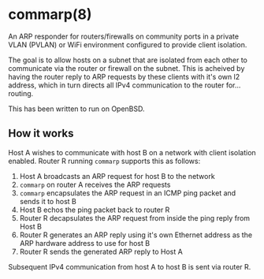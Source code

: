 # commarp(8)

An ARP responder for routers/firewalls on community ports in a
private VLAN (PVLAN) or WiFi environment configured to provide
client isolation.

The goal is to allow hosts on a subnet that are isolated from each
other to communicate via the router or firewall on the subnet. This
is acheived by having the router reply to ARP requests by these
clients with it's own l2 address, which in turn directs all IPv4
communication to the router for... routing.

This has been written to run on OpenBSD.

## How it works

Host A wishes to communicate with host B on a network with client
isolation enabled. Router R running `commarp` supports this as
follows:

1. Host A broadcasts an ARP request for host B to the network
2. `commarp` on router A receives the ARP requests
3. `commarp` encapsulates the ARP request in an ICMP ping packet
   and sends it to host B
4. Host B echos the ping packet back to router R
5. Router R decapsulates the ARP request from inside the ping reply
   from Host B
6. Router R generates an ARP reply using it's own Ethernet address
   as the ARP hardware address to use for host B
7. Router R sends the generated ARP reply to Host A

Subsequent IPv4 communication from host A to host B is sent via
router R.
